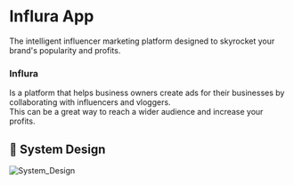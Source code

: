 # Influra App
The intelligent influencer marketing platform designed to skyrocket your brand's popularity and profits.  
### Influra
Is a platform that helps business owners create ads for their businesses by collaborating with influencers and vloggers.  
This can be a great way to reach a wider audience and increase your profits.

## 🎨 System Design
![System_Design](https://github.com/mohamedelshamy6/Influra-Graduation-Project-/assets/73137782/6397e9c6-4a96-4005-a74f-4d3036452123)

